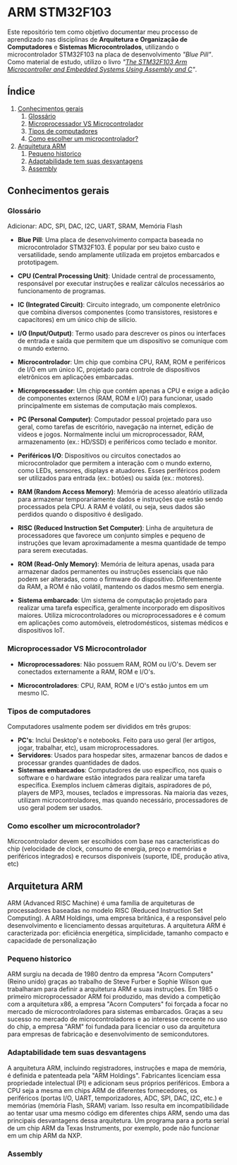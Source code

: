 # ARM STM32F103  
Este repositório tem como objetivo documentar meu processo de aprendizado nas disciplinas de **Arquitetura e Organização de Computadores** e **Sistemas Microcontrolados**, utilizando o microcontrolador STM32F103 na placa de desenvolvimento *"Blue Pill"*. Como material de estudo, utilizo o livro *"[The STM32F103 Arm Microcontroller and Embedded Systems Using Assembly and C](https://www.amazon.com.br/STM32F103-Arm-Microcontroller-Embedded-Systems/dp/1970054018)"*.  

## Índice  
1. [Conhecimentos gerais](#conhecimentos-gerais) 
    1. [Glossário](#glossário)
    2. [Microprocessador VS Microcontrolador](#microprocessador-vs-microcontrolador)  
    3. [Tipos de computadores](#tipos-de-computadores)
    4. [Como escolher um microcontrolador?](#como-escolher-um-microcontrolador)
2. [Arquitetura ARM](#arquitetura-arm)
    1. [Pequeno historico](#pequeno-historico)
    2. [Adaptabilidade tem suas desvantagens](#adaptabilidade-tem-suas-desvantagens)
    3. [Assembly](#assembly)

## Conhecimentos gerais

### Glossário 
Adicionar: ADC, SPI, DAC, I2C, UART, SRAM, Memória Flash

- **Blue Pill**: Uma placa de desenvolvimento compacta baseada no microcontrolador STM32F103. É popular por seu baixo custo e versatilidade, sendo amplamente utilizada em projetos embarcados e prototipagem.

- **CPU (Central Processing Unit)**: Unidade central de processamento, responsável por executar instruções e realizar cálculos necessários ao funcionamento de programas.

- **IC (Integrated Circuit)**: Circuito integrado, um componente eletrônico que combina diversos componentes (como transistores, resistores e capacitores) em um único chip de silício.

- **I/O (Input/Output)**: Termo usado para descrever os pinos ou interfaces de entrada e saída que permitem que um dispositivo se comunique com o mundo externo.

- **Microcontrolador**: Um chip que combina CPU, RAM, ROM e periféricos de I/O em um único IC, projetado para controle de dispositivos eletrônicos em aplicações embarcadas.

- **Microprocessador**: Um chip que contém apenas a CPU e exige a adição de componentes externos (RAM, ROM e I/O) para funcionar, usado principalmente em sistemas de computação mais complexos.

- **PC (Personal Computer)**: Computador pessoal projetado para uso geral, como tarefas de escritório, navegação na internet, edição de vídeos e jogos. Normalmente inclui um microprocessador, RAM, armazenamento (ex.: HD/SSD) e periféricos como teclado e monitor.

- **Periféricos I/O**: Dispositivos ou circuitos conectados ao microcontrolador que permitem a interação com o mundo externo, como LEDs, sensores, displays e atuadores. Esses periféricos podem ser utilizados para entrada (ex.: botões) ou saída (ex.: motores).

- **RAM (Random Access Memory)**: Memória de acesso aleatório utilizada para armazenar temporariamente dados e instruções que estão sendo processados pela CPU. A RAM é volátil, ou seja, seus dados são perdidos quando o dispositivo é desligado.

- **RISC (Reduced Instruction Set Computer)**: Linha de arquitetura de processadores que favorece um conjunto simples e pequeno de instruções que levam aproximadamente a mesma quantidade de tempo para serem executadas.

- **ROM (Read-Only Memory)**: Memória de leitura apenas, usada para armazenar dados permanentes ou instruções essenciais que não podem ser alteradas, como o firmware do dispositivo. Diferentemente da RAM, a ROM é não volátil, mantendo os dados mesmo sem energia.

- **Sistema embarcado**: Um sistema de computação projetado para realizar uma tarefa específica, geralmente incorporado em dispositivos maiores. Utiliza microcontroladores ou microprocessadores e é comum em aplicações como automóveis, eletrodomésticos, sistemas médicos e dispositivos IoT.

### Microprocessador VS Microcontrolador
- **Microprocessadores**: Não possuem RAM, ROM ou I/O's. Devem ser conectados externamente a RAM, ROM e I/O's.

- **Microcontroladores**: CPU, RAM, ROM e I/O's estão juntos em um mesmo IC.

### Tipos de computadores
Computadores usalmente podem ser divididos em três grupos:
- **PC's**: Inclui Desktop's e notebooks. Feito para uso geral (ler artigos, jogar, trabalhar, etc), usam microprocessadores.
- **Servidores**: Usados para hospedar sites, armazenar bancos de dados e processar grandes quantidades de dados.
- **Sistemas embarcados**: Computadores de uso específico, nos quais o software e o hardware estão integrados para realizar uma tarefa específica. Exemplos incluem câmeras digitais, aspiradores de pó, players de MP3, mouses, teclados e impressoras. Na maioria das vezes, utilizam microcontroladores, mas quando necessário, processadores de uso geral podem ser usados.

### Como escolher um microcontrolador?
Microcontrolador devem ser escolhidos com base nas caracteristicas do chip (velocidade de clock, consumo de energia, preço e memórias e periféricos integrados) e recursos disponiveis (suporte, IDE, produção ativa, etc)

## Arquitetura ARM
ARM (Advanced RISC Machine) é uma família de arquiteturas de processadores baseadas no modelo RISC (Reduced Instruction Set Computing). A ARM Holdings, uma empresa britânica, é a responsável pelo desenvolvimento e licenciamento dessas arquiteturas. A arquitetura ARM é caracterizada por: eficiência energética, simplicidade, tamanho compacto e capacidade de personalização

### Pequeno historico
ARM surgiu na decada de 1980 dentro da empresa "Acorn Computers" (Reino unido) graças ao trabalho de Steve Furber e Sophie Wilson que trabalharam para definir a arquitetura ARM e suas instruções. Em 1985 o primeiro microprocessador ARM foi produzido, mas devido a competição com a arquitetura x86, a empresa "Acorn Computers" foi forçada a focar no mercado de microcontroladores para sistemas embarcados. Graças a seu sucesso no mercado de microcontroladores e ao interesse crecente no uso do chip, a empresa "ARM" foi fundada para licenciar o uso da arquitetura para empresas de fabricação e desenvolvimento de semicondutores. 

### Adaptabilidade tem suas desvantagens
A arquitetura ARM, incluindo registradores, instruções e mapa de memória, é definida e patenteada pela "ARM Holdings". Fabricantes licenciam essa propriedade intelectual (PI) e adicionam seus próprios periféricos. Embora a CPU seja a mesma em chips ARM de diferentes fornecedores, os periféricos (portas I/O, UART, temporizadores, ADC, SPI, DAC, I2C, etc.) e memórias (memória Flash, SRAM) variam. Isso resulta em incompatibilidade ao tentar usar uma mesmo código em diferentes chips ARM, sendo uma das principais desvantagens dessa arquitetura. Um programa para a porta serial de um chip ARM da Texas Instruments, por exemplo, pode não funcionar em um chip ARM da NXP.

### Assembly